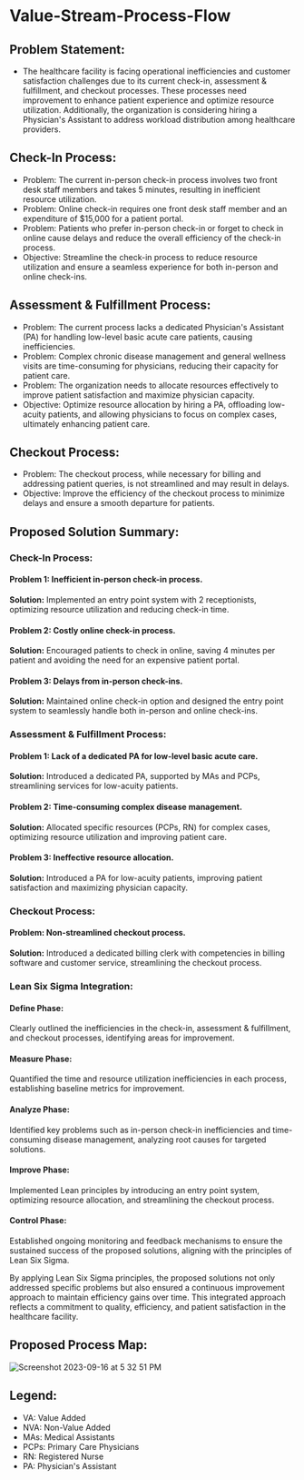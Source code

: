 # Value-Stream-Process-Flow

Problem Statement:
-

- The healthcare facility is facing operational inefficiencies and customer satisfaction challenges due to its current check-in, assessment & fulfillment, and checkout processes. These processes need improvement to enhance patient experience and optimize resource utilization. Additionally, the organization is considering hiring a Physician's Assistant to address workload distribution among healthcare providers.

Check-In Process:
-
- Problem: The current in-person check-in process involves two front desk staff members and takes 5 minutes, resulting in inefficient resource utilization.
- Problem: Online check-in requires one front desk staff member and an expenditure of $15,000 for a patient portal.
- Problem: Patients who prefer in-person check-in or forget to check in online cause delays and reduce the overall efficiency of the check-in process.
- Objective: Streamline the check-in process to reduce resource utilization and ensure a seamless experience for both in-person and online check-ins.

  
Assessment & Fulfillment Process:
-
- Problem: The current process lacks a dedicated Physician's Assistant (PA) for handling low-level basic acute care patients, causing inefficiencies.
- Problem: Complex chronic disease management and general wellness visits are time-consuming for physicians, reducing their capacity for patient care.
- Problem: The organization needs to allocate resources effectively to improve patient satisfaction and maximize physician capacity.
- Objective: Optimize resource allocation by hiring a PA, offloading low-acuity patients, and allowing physicians to focus on complex cases, ultimately enhancing patient care.
  
Checkout Process:
-
- Problem: The checkout process, while necessary for billing and addressing patient queries, is not streamlined and may result in delays.
- Objective: Improve the efficiency of the checkout process to minimize delays and ensure a smooth departure for patients.


Proposed Solution Summary:
-

### Check-In Process:

#### Problem 1: Inefficient in-person check-in process.
**Solution:** Implemented an entry point system with 2 receptionists, optimizing resource utilization and reducing check-in time.

#### Problem 2: Costly online check-in process.
**Solution:** Encouraged patients to check in online, saving 4 minutes per patient and avoiding the need for an expensive patient portal.

#### Problem 3: Delays from in-person check-ins.
**Solution:** Maintained online check-in option and designed the entry point system to seamlessly handle both in-person and online check-ins.

### Assessment & Fulfillment Process:

#### Problem 1: Lack of a dedicated PA for low-level basic acute care.
**Solution:** Introduced a dedicated PA, supported by MAs and PCPs, streamlining services for low-acuity patients.

#### Problem 2: Time-consuming complex disease management.
**Solution:** Allocated specific resources (PCPs, RN) for complex cases, optimizing resource utilization and improving patient care.

#### Problem 3: Ineffective resource allocation.
**Solution:** Introduced a PA for low-acuity patients, improving patient satisfaction and maximizing physician capacity.

### Checkout Process:

#### Problem: Non-streamlined checkout process.
**Solution:** Introduced a dedicated billing clerk with competencies in billing software and customer service, streamlining the checkout process.

### Lean Six Sigma Integration:

#### Define Phase:
Clearly outlined the inefficiencies in the check-in, assessment & fulfillment, and checkout processes, identifying areas for improvement.

#### Measure Phase:
Quantified the time and resource utilization inefficiencies in each process, establishing baseline metrics for improvement.

#### Analyze Phase:
Identified key problems such as in-person check-in inefficiencies and time-consuming disease management, analyzing root causes for targeted solutions.

#### Improve Phase:
Implemented Lean principles by introducing an entry point system, optimizing resource allocation, and streamlining the checkout process.

#### Control Phase:
Established ongoing monitoring and feedback mechanisms to ensure the sustained success of the proposed solutions, aligning with the principles of Lean Six Sigma.

By applying Lean Six Sigma principles, the proposed solutions not only addressed specific problems but also ensured a continuous improvement approach to maintain efficiency gains over time. This integrated approach reflects a commitment to quality, efficiency, and patient satisfaction in the healthcare facility.

Proposed Process Map:
-
![Screenshot 2023-09-16 at 5 32 51 PM](https://github.com/Akanksha02130/Value-Stream-Process-Flow/assets/124122163/247198cc-4567-43bf-b059-eebae76e3d39)

Legend:
-
- VA: Value Added
- NVA: Non-Value Added
- MAs: Medical Assistants
- PCPs: Primary Care Physicians
- RN: Registered Nurse
- PA: Physician's Assistant

